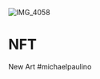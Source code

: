 ![IMG_4058](https://github.com/user-attachments/assets/d253cebc-d0fb-48c8-84dc-06a0457b4934)
# NFT
New Art #michaelpaulino
